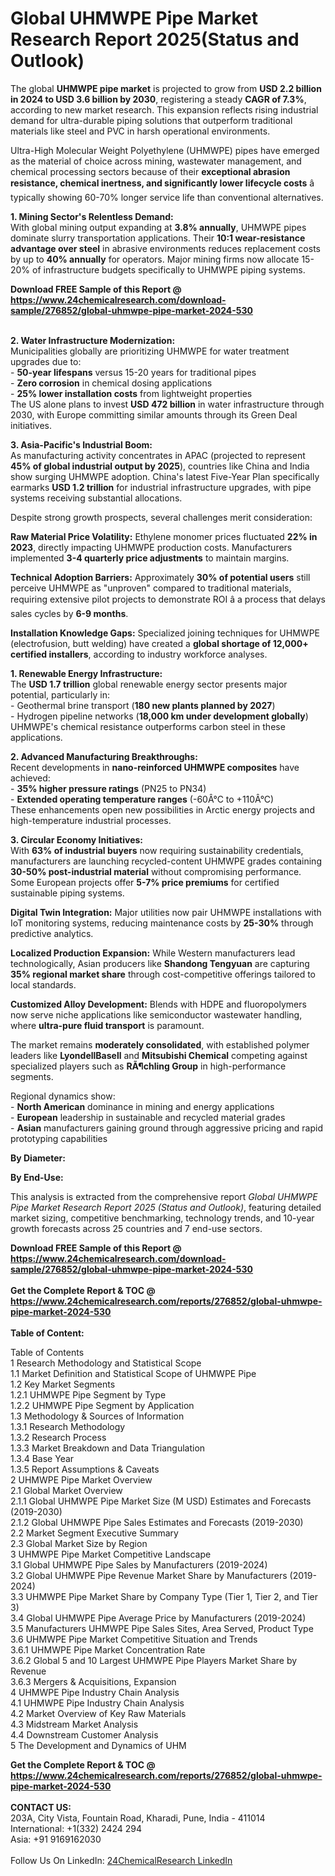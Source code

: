 <h1>Global UHMWPE Pipe Market Research Report 2025(Status and Outlook)</h1><p>The global <strong>UHMWPE pipe market</strong> is projected to grow from <strong>USD 2.2 billion in 2024 to USD 3.6 billion by 2030</strong>, registering a steady <strong>CAGR of 7.3%</strong>, according to new market research. This expansion reflects rising industrial demand for ultra-durable piping solutions that outperform traditional materials like steel and PVC in harsh operational environments.</p><p>Ultra-High Molecular Weight Polyethylene (UHMWPE) pipes have emerged as the material of choice across mining, wastewater management, and chemical processing sectors because of their <strong>exceptional abrasion resistance, chemical inertness, and significantly lower lifecycle costs</strong> â typically showing 60-70% longer service life than conventional alternatives.</p><p><strong>1. Mining Sector's Relentless Demand:</strong><br>
With global mining output expanding at <strong>3.8% annually</strong>, UHMWPE pipes dominate slurry transportation applications. Their <strong>10:1 wear-resistance advantage over steel</strong> in abrasive environments reduces replacement costs by up to <strong>40% annually</strong> for operators. Major mining firms now allocate 15-20% of infrastructure budgets specifically to UHMWPE piping systems.</p><div><b>Download FREE Sample of this Report @ 
            <a href="https://www.24chemicalresearch.com/download-sample/276852/global-uhmwpe-pipe-market-2024-530">
            https://www.24chemicalresearch.com/download-sample/276852/global-uhmwpe-pipe-market-2024-530</a></b></div><br><p><strong>2. Water Infrastructure Modernization:</strong><br>
Municipalities globally are prioritizing UHMWPE for water treatment upgrades due to:<br>
- <strong>50-year lifespans</strong> versus 15-20 years for traditional pipes<br>
- <strong>Zero corrosion</strong> in chemical dosing applications<br>
- <strong>25% lower installation costs</strong> from lightweight properties<br>
The US alone plans to invest <strong>USD 472 billion</strong> in water infrastructure through 2030, with Europe committing similar amounts through its Green Deal initiatives.</p><p><strong>3. Asia-Pacific's Industrial Boom:</strong><br>
As manufacturing activity concentrates in APAC (projected to represent <strong>45% of global industrial output by 2025</strong>), countries like China and India show surging UHMWPE adoption. China's latest Five-Year Plan specifically earmarks <strong>USD 1.2 trillion</strong> for industrial infrastructure upgrades, with pipe systems receiving substantial allocations.</p><p>Despite strong growth prospects, several challenges merit consideration:</p><p><strong>Raw Material Price Volatility:</strong> Ethylene monomer prices fluctuated <strong>22% in 2023</strong>, directly impacting UHMWPE production costs. Manufacturers implemented <strong>3-4 quarterly price adjustments</strong> to maintain margins.</p><p><strong>Technical Adoption Barriers:</strong> Approximately <strong>30% of potential users</strong> still perceive UHMWPE as "unproven" compared to traditional materials, requiring extensive pilot projects to demonstrate ROI â a process that delays sales cycles by <strong>6-9 months</strong>.</p><p><strong>Installation Knowledge Gaps:</strong> Specialized joining techniques for UHMWPE (electrofusion, butt welding) have created a <strong>global shortage of 12,000+ certified installers</strong>, according to industry workforce analyses.</p><p><strong>1. Renewable Energy Infrastructure:</strong><br>
The <strong>USD 1.7 trillion</strong> global renewable energy sector presents major potential, particularly in:<br>
- Geothermal brine transport (<strong>180 new plants planned by 2027</strong>)<br>
- Hydrogen pipeline networks (<strong>18,000 km under development globally</strong>)<br>
UHMWPE's chemical resistance outperforms carbon steel in these applications.</p><p><strong>2. Advanced Manufacturing Breakthroughs:</strong><br>
Recent developments in <strong>nano-reinforced UHMWPE composites</strong> have achieved:<br>
- <strong>35% higher pressure ratings</strong> (PN25 to PN34)<br>
- <strong>Extended operating temperature ranges</strong> (-60Â°C to +110Â°C)<br>
These enhancements open new possibilities in Arctic energy projects and high-temperature industrial processes.</p><p><strong>3. Circular Economy Initiatives:</strong><br>
With <strong>63% of industrial buyers</strong> now requiring sustainability credentials, manufacturers are launching recycled-content UHMWPE grades containing <strong>30-50% post-industrial material</strong> without compromising performance. Some European projects offer <strong>5-7% price premiums</strong> for certified sustainable piping systems.</p><p><strong>Digital Twin Integration:</strong> Major utilities now pair UHMWPE installations with IoT monitoring systems, reducing maintenance costs by <strong>25-30%</strong> through predictive analytics.</p><p><strong>Localized Production Expansion:</strong> While Western manufacturers lead technologically, Asian producers like <strong>Shandong Tengyuan</strong> are capturing <strong>35% regional market share</strong> through cost-competitive offerings tailored to local standards.</p><p><strong>Customized Alloy Development:</strong> Blends with HDPE and fluoropolymers now serve niche applications like semiconductor wastewater handling, where <strong>ultra-pure fluid transport</strong> is paramount.</p><p>The market remains <strong>moderately consolidated</strong>, with established polymer leaders like <strong>LyondellBasell</strong> and <strong>Mitsubishi Chemical</strong> competing against specialized players such as <strong>RÃ¶chling Group</strong> in high-performance segments.</p><p>Regional dynamics show:<br>
- <strong>North American</strong> dominance in mining and energy applications<br>
- <strong>European</strong> leadership in sustainable and recycled material grades<br>
- <strong>Asian</strong> manufacturers gaining ground through aggressive pricing and rapid prototyping capabilities</p><p><strong>By Diameter:</strong></p><p><strong>By End-Use:</strong></p><p>This analysis is extracted from the comprehensive report <em>Global UHMWPE Pipe Market Research Report 2025 (Status and Outlook)</em>, featuring detailed market sizing, competitive benchmarking, technology trends, and 10-year growth forecasts across 25 countries and 7 end-use sectors.</p><div><b>Download FREE Sample of this Report @ 
            <a href="https://www.24chemicalresearch.com/download-sample/276852/global-uhmwpe-pipe-market-2024-530">
            https://www.24chemicalresearch.com/download-sample/276852/global-uhmwpe-pipe-market-2024-530</a></b></div><br><div><b>Get the Complete Report & TOC @ 
            <a href="https://www.24chemicalresearch.com/reports/276852/global-uhmwpe-pipe-market-2024-530">
            https://www.24chemicalresearch.com/reports/276852/global-uhmwpe-pipe-market-2024-530</a></b></div><br>
            <b>Table of Content:</b><p>Table of Contents<br />
1 Research Methodology and Statistical Scope<br />
1.1 Market Definition and Statistical Scope of UHMWPE Pipe<br />
1.2 Key Market Segments<br />
1.2.1 UHMWPE Pipe Segment by Type<br />
1.2.2 UHMWPE Pipe Segment by Application<br />
1.3 Methodology & Sources of Information<br />
1.3.1 Research Methodology<br />
1.3.2 Research Process<br />
1.3.3 Market Breakdown and Data Triangulation<br />
1.3.4 Base Year<br />
1.3.5 Report Assumptions & Caveats<br />
2 UHMWPE Pipe Market Overview<br />
2.1 Global Market Overview<br />
2.1.1 Global UHMWPE Pipe Market Size (M USD) Estimates and Forecasts (2019-2030)<br />
2.1.2 Global UHMWPE Pipe Sales Estimates and Forecasts (2019-2030)<br />
2.2 Market Segment Executive Summary<br />
2.3 Global Market Size by Region<br />
3 UHMWPE Pipe Market Competitive Landscape<br />
3.1 Global UHMWPE Pipe Sales by Manufacturers (2019-2024)<br />
3.2 Global UHMWPE Pipe Revenue Market Share by Manufacturers (2019-2024)<br />
3.3 UHMWPE Pipe Market Share by Company Type (Tier 1, Tier 2, and Tier 3)<br />
3.4 Global UHMWPE Pipe Average Price by Manufacturers (2019-2024)<br />
3.5 Manufacturers UHMWPE Pipe Sales Sites, Area Served, Product Type<br />
3.6 UHMWPE Pipe Market Competitive Situation and Trends<br />
3.6.1 UHMWPE Pipe Market Concentration Rate<br />
3.6.2 Global 5 and 10 Largest UHMWPE Pipe Players Market Share by Revenue<br />
3.6.3 Mergers & Acquisitions, Expansion<br />
4 UHMWPE Pipe Industry Chain Analysis<br />
4.1 UHMWPE Pipe Industry Chain Analysis<br />
4.2 Market Overview of Key Raw Materials<br />
4.3 Midstream Market Analysis<br />
4.4 Downstream Customer Analysis<br />
5 The Development and Dynamics of UHM</p><div><b>Get the Complete Report & TOC @ 
            <a href="https://www.24chemicalresearch.com/reports/276852/global-uhmwpe-pipe-market-2024-530">
            https://www.24chemicalresearch.com/reports/276852/global-uhmwpe-pipe-market-2024-530</a></b></div><br><b>CONTACT US:</b><br>
            203A, City Vista, Fountain Road, Kharadi, Pune, India - 411014<br>
            International: +1(332) 2424 294<br>
            Asia: +91 9169162030 <br><br>
            Follow Us On LinkedIn: <a href="https://www.linkedin.com/company/24chemicalresearch/">24ChemicalResearch LinkedIn</a>